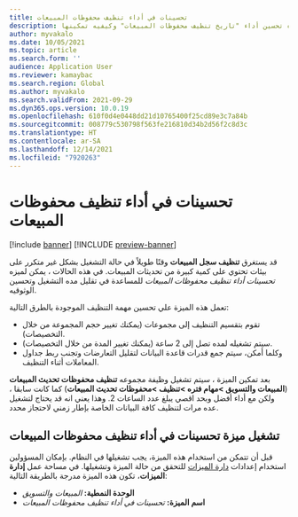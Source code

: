 ```yaml
---
title: تحسينات في أداء تنظيف محفوظات المبيعات
description: يصف هذا الموضوع ميزه تحسين أداء "تاريخ تنظيف محفوظات المبيعات" وكيفيه تمكينها.
author: myvakalo
ms.date: 10/05/2021
ms.topic: article
ms.search.form: ''
audience: Application User
ms.reviewer: kamaybac
ms.search.region: Global
ms.author: myvakalo
ms.search.validFrom: 2021-09-29
ms.dyn365.ops.version: 10.0.19
ms.openlocfilehash: 610f0d4e0448dd21d10765400f25cd89e3c7a84b
ms.sourcegitcommit: 008779c530798f563fe216810d34b2d56f2c8d3c
ms.translationtype: HT
ms.contentlocale: ar-SA
ms.lasthandoff: 12/14/2021
ms.locfileid: "7920263"
---
```

# <a name="sales-history-cleanup-performance-improvements"></a>تحسينات في أداء تنظيف محفوظات المبيعات

[!include [banner](../includes/banner.md)]
[!INCLUDE [preview-banner](../includes/preview-banner.md)]
<!-- KFM: Preview until GA with 10.0.24 -->

قد يستغرق **تنظيف سجل المبيعات** وقتًا طويلاً في حالة التشغيل بشكل غير متكرر على بيئات تحتوي على كمية كبيرة من تحديثات المبيعات. في هذه الحالات ، يمكن لميزه *تحسينات أداء تنظيف محفوظات المبيعات* للمساعدة في تقليل مده التشغيل وتحسين الوثوقيه.

تعمل هذه الميزة علي تحسين مهمة التنظيف الموجودة بالطرق التالية:

- تقوم بتقسيم التنظيف إلى مجموعات (يمكنك تغيير حجم المجموعة من خلال التخصيصات).
- سيتم تشغيله لمده تصل إلى 2 ساعة (يمكنك تغيير المدة من خلال التخصيصات).
- وكلما أمكن، سيتم جمع قدرات قاعدة البيانات لتقليل التعارضات وتجنب ربط جداول المعاملات أثناء التنظيف.

بعد تمكين الميزة ، سيتم تشغيل وظيفة مجموعه  **تنظيف محفوظات تحديث المبيعات** (**المبيعات والتسويق \>مهام فتره \>تنظيف \>محفوظات تحديث المبيعات**) كما كانت سابقا ، ولكن مع أداء أفضل وبحد اقصي يبلغ عدد الساعات 2. وهذا يعني انه قد يحتاج لتشغيل عده مرات لتنظيف كافة البيانات الخاصة بإطار زمني لاحتجاز محدد.

## <a name="turn-on-the-sales-history-cleanup-performance-improvements-feature"></a>تشغيل ميزة تحسينات في أداء تنظيف محفوظات المبيعات

قبل أن تتمكن من استخدام هذه الميزة، يجب تشغيلها في النظام. بإمكان المسؤولين استخدام إعدادات [دارة الميزات](../../fin-ops-core/fin-ops/get-started/feature-management/feature-management-overview.md) للتحقق من حالة الميزة وتشغيلها. في مساحة عمل **إدارة الميزات**، تكون هذه الميزة مدرجة بالطريقة التالية:

- **الوحدة النمطية:** *المبيعات والتسويق‎*
- **اسم الميزة:** *تحسينات في أداء تنظيف محفوظات المبيعات*
